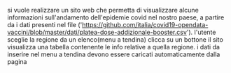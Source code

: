 si vuole realizzare un sito web che permetta di visualizzare alcune informazioni sull'andamento dell'epidemie covid nel nostro paese, a partire
da i dati presenti nel file ('https://github.com/italia/covid19-opendata-vaccini/blob/master/dati/platea-dose-addizionale-booster.csv').
l'utente sceglie la regione da un elenco(menu a tendina) clicca su un bottone il sito visualizza una tabella contenente le info relative a quella regione.
i dati da inserire nel menu a tendina devono essere caricati automaticamente dalla pagina 